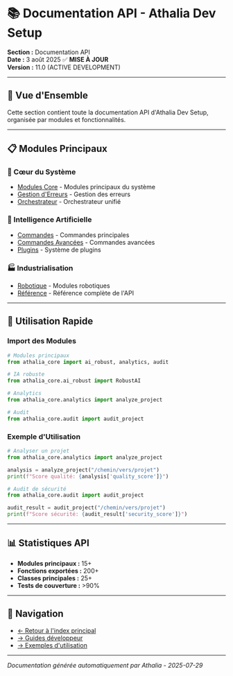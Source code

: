 # 📚 Documentation API - Athalia Dev Setup

**Section :** Documentation API  
**Date :** 3 août 2025 ✅ **MISE À JOUR**  
**Version :** 11.0 (ACTIVE DEVELOPMENT)

---

## 🎯 **Vue d'Ensemble**

Cette section contient toute la documentation API d'Athalia Dev Setup, organisée par modules et fonctionnalités.

---

## 📋 **Modules Principaux**

### **🧠 Cœur du Système**
- [Modules Core](core_modules.md) - Modules principaux du système
- [Gestion d'Erreurs](ERROR_HANDLING.md) - Gestion des erreurs
- [Orchestrateur](orchestrator.md) - Orchestrateur unifié

### **🤖 Intelligence Artificielle**
- [Commandes](COMMANDES.md) - Commandes principales
- [Commandes Avancées](COMMANDES_AVANCEES.md) - Commandes avancées
- [Plugins](plugins.md) - Système de plugins

### **🏭 Industrialisation**
- [Robotique](robotics.md) - Modules robotiques
- [Référence](REFERENCE.md) - Référence complète de l'API

---

## 🚀 **Utilisation Rapide**

### **Import des Modules**
```python
# Modules principaux
from athalia_core import ai_robust, analytics, audit

# IA robuste
from athalia_core.ai_robust import RobustAI

# Analytics
from athalia_core.analytics import analyze_project

# Audit
from athalia_core.audit import audit_project
```

### **Exemple d'Utilisation**
```python
# Analyser un projet
from athalia_core.analytics import analyze_project

analysis = analyze_project("/chemin/vers/projet")
print(f"Score qualité: {analysis['quality_score']}")

# Audit de sécurité
from athalia_core.audit import audit_project

audit_result = audit_project("/chemin/vers/projet")
print(f"Score sécurité: {audit_result['security_score']}")
```

---

## 📊 **Statistiques API**

- **Modules principaux :** 15+
- **Fonctions exportées :** 200+
- **Classes principales :** 25+
- **Tests de couverture :** >90%

---

## 🔗 **Navigation**

- [← Retour à l'index principal](../README.md)
- [→ Guides développeur](../DEVELOPER/)
- [→ Exemples d'utilisation](../GUIDES/)

---

*Documentation générée automatiquement par Athalia - 2025-07-29*
